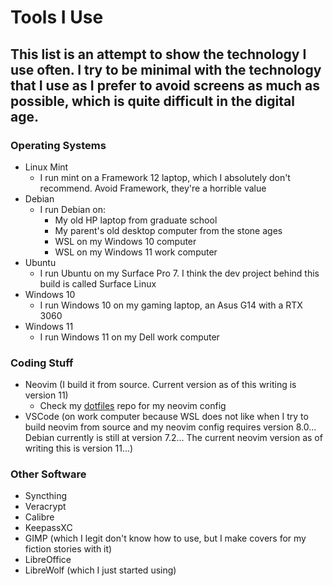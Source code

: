 # Tools I Use

## This list is an attempt to show the technology I use often. I try to be minimal with the technology that I use as I prefer to avoid screens as much as possible, which is quite difficult in the digital age. 

### Operating Systems
- Linux Mint
    - I run mint on a Framework 12 laptop, which I absolutely don't recommend. Avoid Framework, they're a horrible value
- Debian
    - I run Debian on:
        - My old HP laptop from graduate school
        - My parent's old desktop computer from the stone ages
        - WSL on my Windows 10 computer
        - WSL on my Windows 11 work computer
- Ubuntu
    - I run Ubuntu on my Surface Pro 7. I think the dev project behind this build is called Surface Linux
- Windows 10
    - I run Windows 10 on my gaming laptop, an Asus G14 with a RTX 3060
- Windows 11
    - I run Windows 11 on my Dell work computer

### Coding Stuff
- Neovim (I build it from source. Current version as of this writing is version 11)
    - Check my [dotfiles](https://github.com/frustratedcat/dotfiles/tree/main/nvim) repo for my neovim config
- VSCode (on work computer because WSL does not like when I try to build neovim from source and my neovim config requires version 8.0... Debian currently is still at version 7.2... The current neovim version as of writing this is version 11...)

### Other Software
- Syncthing
- Veracrypt
- Calibre
- KeepassXC
- GIMP (which I legit don't know how to use, but I make covers for my fiction stories with it)
- LibreOffice
- LibreWolf (which I just started using)
